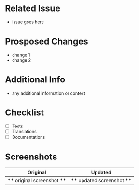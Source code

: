 # Related Issue
- issue goes here

# Prosposed Changes
- change 1
- change 2

# Additional Info
- any additional information or context

# Checklist
- [ ] Tests
- [ ] Translations
- [ ] Documentations

# Screenshots

Original             |  Updated
:-------------------------:|:-------------------------:
** original screenshot **  |  ** updated screenshot **
